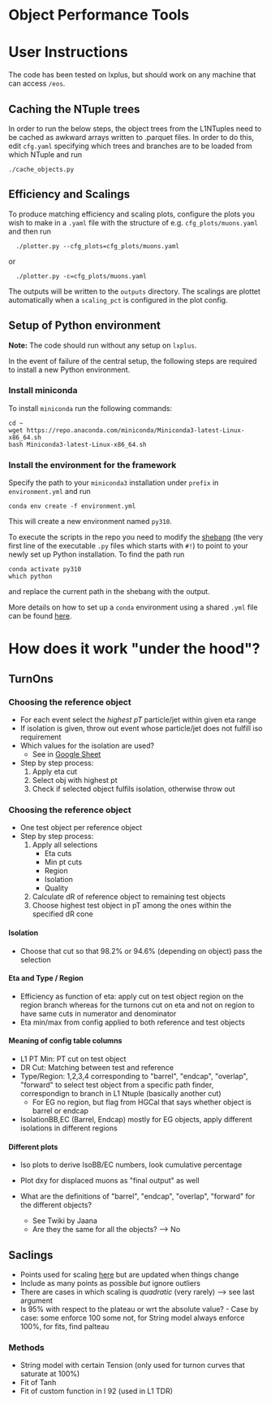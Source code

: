 # Object Performance Tools

# User Instructions

  The code has been tested on lxplus,
  but should work on any machine that can access `/eos`.

## Caching the NTuple trees
  In order to run the below steps, the object
  trees from the L1NTuples need to be cached
  as awkward arrays written to .parquet files.
  In order to do this, edit `cfg.yaml` specifying
  which trees and branches are to be loaded
  from which NTuple and run

  ```
  ./cache_objects.py
  ```

## Efficiency and Scalings
  To produce matching efficiency and scaling plots,
  configure the plots you wish to make in a `.yaml` file
  with the structure of e.g. `cfg_plots/muons.yaml` and then run

  ```
    ./plotter.py --cfg_plots=cfg_plots/muons.yaml
  ```

  or

  ```
    ./plotter.py -c=cfg_plots/muons.yaml
  ```
  
  The outputs will be written to the `outputs` directory. The
  scalings are plottet automatically when a `scaling_pct` is
  configured in the plot config.

## Setup of Python environment
  **Note:** The code should run without any setup on `lxplus`.

  In the event of failure of the
  central setup, the following steps are required to
  install a new Python environment.

### Install miniconda
  To install `miniconda` run the following commands:

    cd ~
    wget https://repo.anaconda.com/miniconda/Miniconda3-latest-Linux-x86_64.sh
    bash Miniconda3-latest-Linux-x86_64.sh

### Install the environment for the framework
  Specify the path to your `miniconda3` installation under `prefix`
  in `environment.yml` and run

    conda env create -f environment.yml

  This will create a new environment named `py310`.

  To execute the scripts in the repo you need to modify the [shebang](https://en.wikipedia.org/wiki/Shebang_%28Unix%29)
  (the very first line of the executable `.py` files which starts
  with `#!`) to point
  to your newly set up Python installation. To find the path run

    conda activate py310  
    which python

  and replace the current path in the shebang with the output.

  More details on how to set up a `conda` environment using a shared
  `.yml` file can be found
  [here](https://docs.conda.io/projects/conda/en/latest/user-guide/tasks/manage-environments.html#sharing-an-environment).


# How does it work "under the hood"?

## TurnOns

### Choosing the reference object
- For each event select the *highest pT* particle/jet within given eta range
- If isolation is given, throw out event whose particle/jet does not fulfill iso requirement
- Which values for the isolation are used?
  - See in [Google Sheet](https://docs.google.com/spreadsheets/d/14CVVhA6ITSTmv0x0Z2BRJ7cLgMKabi6TWsDXbyffGBg/edit#gid=462890739)
- Step by step process:
  1. Apply eta cut
  2. Select obj with highest pt
  3. Check if selected object fulfils isolation, otherwise throw out


### Choosing the reference object
- One test object per reference object
- Step by step process:
  1. Apply all selections
	  - Eta cuts
	  - Min pt cuts
	  - Region
	  - Isolation
	  - Quality
	2. Calculate dR of reference object to remaining test objects
  3. Choose highest test object in pT among the ones within the specified dR cone

#### Isolation
- Choose that cut so that 98.2% or 94.6% (depending on object) pass the selection

#### Eta and Type / Region
- Efficiency as function of eta: apply cut on test object region on the region branch whereas for the turnons cut on eta and not on region to have same cuts in numerator and denominator
- Eta min/max from config applied to both reference and test objects

#### Meaning of config table columns
- L1 PT Min: PT cut on test object
- DR Cut: Matching between test and reference
- Type/Region: 1,2,3,4 corresponding to "barrel", "endcap", "overlap", "forward" to select test object from a specific path finder, correspondign to branch in L1 Ntuple (basically another cut)
  - For EG no region, but flag from HGCal that says whether object is barrel or endcap
- IsolationBB,EC (Barrel, Endcap) mostly for EG objects, apply different isolations in different regions

#### Different plots
- Iso plots to derive IsoBB/EC numbers, look cumulative percentage
- Plot dxy for displaced muons as "final output" as well

- What are the definitions of "barrel", "endcap", "overlap", "forward" for the different objects?
  - See Twiki by Jaana 
  - Are they the same for all the objects? --> No

## Saclings
- Points used for scaling [here](https://github.com/FHead/Phase2-L1MenuTools/blob/ff1d21889d9b87497a0cca8d8e0ec52377e12f52/ObjectPerformances/TurnOnScaling/source/MakeScalingPlot.cpp#L107) but are updated when things change
- Include as many points as possible *but* ignore outliers
- There are cases in which scaling is *quadratic* (very rarely) --> see last argument
- Is 95% with respect to the plateau or wrt the absolute value?
		- Case by case: some enforce 100 some not, for String model always enforce 100%, for fits, find palteau

### Methods
- String model with certain Tension (only used for turnon curves that saturate at 100%)
- Fit of Tanh
- Fit of custom function in l 92 (used in L1 TDR)

